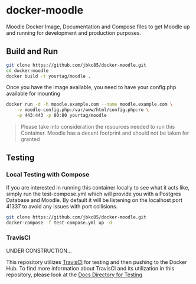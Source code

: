 # docker-moodle
Moodle Docker Image, Documentation and Compose files to get Moodle up and running for development and production purposes.

## Build and Run

```sh
git clone https://github.com/jbkc85/docker-moodle.git
cd docker-moodle
docker build -t yourtag/moodle .
```

Once you have the image available, you need to have your config.php available for mounting

```sh
docker run -d -h moodle.example.com --name moodle.example.com \
    -v moodle-config.php:/var/www/html/config.php:ro \
    -p 443:443 -p 80:80 yourtag/moodle
```

> Please take into consideration the resources needed to run this Container.  Moodle has a decent footprint and should not be taken for granted

## Testing

### Local Testing with Compose

If you are interested in running this container locally to see what it acts like, simply run the test-compose.yml which will provide you with a Postgres Database and Moodle.  By default it will be listening on the localhost port 41337 to avoid any issues with port collisions.

```sh
git clone https://github.com/jbkc85/docker-moodle.git
docker-compose -f test-compose.yml up -d
```

### TravisCI

UNDER CONSTRUCTION...

This repository utilizes [TravisCI](https://travis-ci.org) for testing and then pushing to the Docker Hub.  To find more information about TravisCI and its utilization in this repository, please look at the [Docs Directory for Testing](docs/testing.md)
